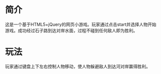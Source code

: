 # 简介

这是一个基于HTML5+jQuery的网页小游戏。玩家通过点击start并选择人物开始游戏。成功经过石子路到达对岸水面，过程不碰到任何敌人即为胜利。

# 玩法

玩家通过键盘上下左右控制人物移动，使人物躲避敌人到达河对岸赢得胜利。
